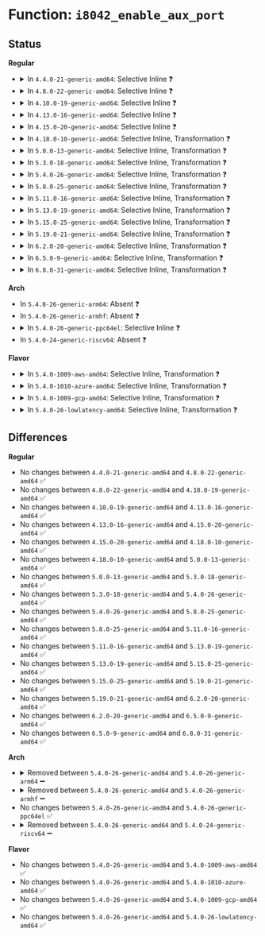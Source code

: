 # Function: <code>i8042_enable_aux_port</code>

## Status
<b>Regular</b>
<ul>
<li>
<details>
<summary>In <code>4.4.0-21-generic-amd64</code>: Selective Inline ❓</summary>

```c
int i8042_enable_aux_port()
```

```json
{
  "name": "i8042_enable_aux_port",
  "collision_type": "Unique Static",
  "inline_type": "Selective",
  "funcs": [
    {
      "addr": 18446744071585551296,
      "name": "i8042_enable_aux_port",
      "external": false,
      "loc": "drivers/input/serio/i8042.c:577",
      "file": "drivers/input/serio/i8042.c",
      "inline": "not declared, inlined",
      "caller_inline": [],
      "caller_func": [
        "drivers/input/serio/i8042.c:i8042_enable_mux_ports"
      ]
    }
  ],
  "symbols": [
    {
      "addr": 18446744071585551296,
      "name": "i8042_enable_aux_port",
      "section": ".text",
      "bind": "STB_LOCAL",
      "size": 89
    }
  ]
}
```
</details>
</li>
<li>
<details>
<summary>In <code>4.8.0-22-generic-amd64</code>: Selective Inline ❓</summary>

```c
int i8042_enable_aux_port()
```

```json
{
  "name": "i8042_enable_aux_port",
  "collision_type": "Unique Static",
  "inline_type": "Selective",
  "funcs": [
    {
      "addr": 18446744071585945120,
      "name": "i8042_enable_aux_port",
      "external": false,
      "loc": "drivers/input/serio/i8042.c:577",
      "file": "drivers/input/serio/i8042.c",
      "inline": "not declared, inlined",
      "caller_inline": [],
      "caller_func": [
        "drivers/input/serio/i8042.c:i8042_enable_mux_ports"
      ]
    }
  ],
  "symbols": [
    {
      "addr": 18446744071585945120,
      "name": "i8042_enable_aux_port",
      "section": ".text",
      "bind": "STB_LOCAL",
      "size": 89
    }
  ]
}
```
</details>
</li>
<li>
<details>
<summary>In <code>4.10.0-19-generic-amd64</code>: Selective Inline ❓</summary>

```c
int i8042_enable_aux_port()
```

```json
{
  "name": "i8042_enable_aux_port",
  "collision_type": "Unique Static",
  "inline_type": "Selective",
  "funcs": [
    {
      "addr": 18446744071586133568,
      "name": "i8042_enable_aux_port",
      "external": false,
      "loc": "drivers/input/serio/i8042.c:607",
      "file": "drivers/input/serio/i8042.c",
      "inline": "not declared, inlined",
      "caller_inline": [],
      "caller_func": [
        "drivers/input/serio/i8042.c:i8042_enable_mux_ports"
      ]
    }
  ],
  "symbols": [
    {
      "addr": 18446744071586133568,
      "name": "i8042_enable_aux_port",
      "section": ".text",
      "bind": "STB_LOCAL",
      "size": 89
    }
  ]
}
```
</details>
</li>
<li>
<details>
<summary>In <code>4.13.0-16-generic-amd64</code>: Selective Inline ❓</summary>

```c
int i8042_enable_aux_port()
```

```json
{
  "name": "i8042_enable_aux_port",
  "collision_type": "Unique Static",
  "inline_type": "Selective",
  "funcs": [
    {
      "addr": 18446744071586222048,
      "name": "i8042_enable_aux_port",
      "external": false,
      "loc": "drivers/input/serio/i8042.c:615",
      "file": "drivers/input/serio/i8042.c",
      "inline": "not declared, inlined",
      "caller_inline": [],
      "caller_func": [
        "drivers/input/serio/i8042.c:i8042_controller_resume",
        "drivers/input/serio/i8042.c:i8042_enable_mux_ports"
      ]
    }
  ],
  "symbols": [
    {
      "addr": 18446744071586222048,
      "name": "i8042_enable_aux_port",
      "section": ".text",
      "bind": "STB_LOCAL",
      "size": 89
    }
  ]
}
```
</details>
</li>
<li>
<details>
<summary>In <code>4.15.0-20-generic-amd64</code>: Selective Inline ❓</summary>

```c
int i8042_enable_aux_port()
```

```json
{
  "name": "i8042_enable_aux_port",
  "collision_type": "Unique Static",
  "inline_type": "Selective",
  "funcs": [
    {
      "addr": 18446744071586685328,
      "name": "i8042_enable_aux_port",
      "external": false,
      "loc": "drivers/input/serio/i8042.c:615",
      "file": "drivers/input/serio/i8042.c",
      "inline": "not declared, inlined",
      "caller_inline": [],
      "caller_func": [
        "drivers/input/serio/i8042.c:i8042_controller_resume",
        "drivers/input/serio/i8042.c:i8042_enable_mux_ports"
      ]
    }
  ],
  "symbols": [
    {
      "addr": 18446744071586685328,
      "name": "i8042_enable_aux_port",
      "section": ".text",
      "bind": "STB_LOCAL",
      "size": 89
    }
  ]
}
```
</details>
</li>
<li>
<details>
<summary>In <code>4.18.0-10-generic-amd64</code>: Selective Inline, Transformation ❓</summary>

```c
int i8042_enable_aux_port()
```

```json
{
  "name": "i8042_enable_aux_port",
  "collision_type": "Unique Static",
  "inline_type": "Selective",
  "funcs": [
    {
      "addr": 0,
      "name": "i8042_enable_aux_port",
      "external": false,
      "loc": "drivers/input/serio/i8042.c:615",
      "file": "drivers/input/serio/i8042.c",
      "inline": "not declared, inlined",
      "caller_inline": [],
      "caller_func": [
        "drivers/input/serio/i8042.c:i8042_probe",
        "drivers/input/serio/i8042.c:i8042_controller_resume",
        "drivers/input/serio/i8042.c:i8042_enable_mux_ports"
      ]
    }
  ],
  "symbols": [
    {
      "addr": 18446744071586950944,
      "name": "i8042_enable_aux_port",
      "section": ".text",
      "bind": "STB_LOCAL",
      "size": 55
    },
    {
      "addr": 18446744071586953587,
      "name": "i8042_enable_aux_port.cold.18",
      "section": ".text",
      "bind": "STB_LOCAL",
      "size": 41
    }
  ]
}
```
</details>
</li>
<li>
<details>
<summary>In <code>5.0.0-13-generic-amd64</code>: Selective Inline, Transformation ❓</summary>

```c
int i8042_enable_aux_port()
```

```json
{
  "name": "i8042_enable_aux_port",
  "collision_type": "Unique Static",
  "inline_type": "Selective",
  "funcs": [
    {
      "addr": 18446744071587114446,
      "name": "i8042_enable_aux_port",
      "external": false,
      "loc": "drivers/input/serio/i8042.c:618",
      "file": "drivers/input/serio/i8042.c",
      "inline": "not declared, inlined",
      "caller_inline": [],
      "caller_func": [
        "drivers/input/serio/i8042.c:i8042_probe",
        "drivers/input/serio/i8042.c:i8042_controller_resume",
        "drivers/input/serio/i8042.c:i8042_enable_mux_ports"
      ]
    }
  ],
  "symbols": [
    {
      "addr": 18446744071587111824,
      "name": "i8042_enable_aux_port",
      "section": ".text",
      "bind": "STB_LOCAL",
      "size": 55
    },
    {
      "addr": 18446744071587114446,
      "name": "i8042_enable_aux_port.cold.18",
      "section": ".text",
      "bind": "STB_LOCAL",
      "size": 41
    }
  ]
}
```
</details>
</li>
<li>
<details>
<summary>In <code>5.3.0-18-generic-amd64</code>: Selective Inline, Transformation ❓</summary>

```c
int i8042_enable_aux_port()
```

```json
{
  "name": "i8042_enable_aux_port",
  "collision_type": "Unique Static",
  "inline_type": "Selective",
  "funcs": [
    {
      "addr": 18446744071587378966,
      "name": "i8042_enable_aux_port",
      "external": false,
      "loc": "drivers/input/serio/i8042.c:611",
      "file": "drivers/input/serio/i8042.c",
      "inline": "not declared, inlined",
      "caller_inline": [],
      "caller_func": [
        "drivers/input/serio/i8042.c:i8042_probe",
        "drivers/input/serio/i8042.c:i8042_controller_resume",
        "drivers/input/serio/i8042.c:i8042_enable_mux_ports"
      ]
    }
  ],
  "symbols": [
    {
      "addr": 18446744071587375408,
      "name": "i8042_enable_aux_port",
      "section": ".text",
      "bind": "STB_LOCAL",
      "size": 55
    },
    {
      "addr": 18446744071587378966,
      "name": "i8042_enable_aux_port.cold",
      "section": ".text",
      "bind": "STB_LOCAL",
      "size": 41
    }
  ]
}
```
</details>
</li>
<li>
<details>
<summary>In <code>5.4.0-26-generic-amd64</code>: Selective Inline, Transformation ❓</summary>

```c
int i8042_enable_aux_port()
```

```json
{
  "name": "i8042_enable_aux_port",
  "collision_type": "Unique Static",
  "inline_type": "Selective",
  "funcs": [
    {
      "addr": 18446744071587580886,
      "name": "i8042_enable_aux_port",
      "external": false,
      "loc": "drivers/input/serio/i8042.c:625",
      "file": "drivers/input/serio/i8042.c",
      "inline": "not declared, inlined",
      "caller_inline": [],
      "caller_func": [
        "drivers/input/serio/i8042.c:i8042_probe",
        "drivers/input/serio/i8042.c:i8042_controller_resume",
        "drivers/input/serio/i8042.c:i8042_enable_mux_ports"
      ]
    }
  ],
  "symbols": [
    {
      "addr": 18446744071587577280,
      "name": "i8042_enable_aux_port",
      "section": ".text",
      "bind": "STB_LOCAL",
      "size": 55
    },
    {
      "addr": 18446744071587580886,
      "name": "i8042_enable_aux_port.cold",
      "section": ".text",
      "bind": "STB_LOCAL",
      "size": 41
    }
  ]
}
```
</details>
</li>
<li>
<details>
<summary>In <code>5.8.0-25-generic-amd64</code>: Selective Inline, Transformation ❓</summary>

```c
int i8042_enable_aux_port()
```

```json
{
  "name": "i8042_enable_aux_port",
  "collision_type": "Unique Static",
  "inline_type": "Selective",
  "funcs": [
    {
      "addr": 18446744071588441890,
      "name": "i8042_enable_aux_port",
      "external": false,
      "loc": "drivers/input/serio/i8042.c:627",
      "file": "drivers/input/serio/i8042.c",
      "inline": "not declared, inlined",
      "caller_inline": [],
      "caller_func": [
        "drivers/input/serio/i8042.c:i8042_check_aux"
      ]
    }
  ],
  "symbols": [
    {
      "addr": 18446744071588438128,
      "name": "i8042_enable_aux_port",
      "section": ".text",
      "bind": "STB_LOCAL",
      "size": 55
    },
    {
      "addr": 18446744071588441890,
      "name": "i8042_enable_aux_port.cold",
      "section": ".text",
      "bind": "STB_LOCAL",
      "size": 41
    }
  ]
}
```
</details>
</li>
<li>
<details>
<summary>In <code>5.11.0-16-generic-amd64</code>: Selective Inline, Transformation ❓</summary>

```c
int i8042_enable_aux_port()
```

```json
{
  "name": "i8042_enable_aux_port",
  "collision_type": "Unique Static",
  "inline_type": "Selective",
  "funcs": [
    {
      "addr": 18446744071591570921,
      "name": "i8042_enable_aux_port",
      "external": false,
      "loc": "drivers/input/serio/i8042.c:650",
      "file": "drivers/input/serio/i8042.c",
      "inline": "not declared, inlined",
      "caller_inline": [],
      "caller_func": [
        "drivers/input/serio/i8042.c:i8042_check_aux"
      ]
    }
  ],
  "symbols": [
    {
      "addr": 18446744071588469744,
      "name": "i8042_enable_aux_port",
      "section": ".text",
      "bind": "STB_LOCAL",
      "size": 55
    },
    {
      "addr": 18446744071591570921,
      "name": "i8042_enable_aux_port.cold",
      "section": ".text",
      "bind": "STB_LOCAL",
      "size": 41
    }
  ]
}
```
</details>
</li>
<li>
<details>
<summary>In <code>5.13.0-19-generic-amd64</code>: Selective Inline, Transformation ❓</summary>

```c
int i8042_enable_aux_port()
```

```json
{
  "name": "i8042_enable_aux_port",
  "collision_type": "Unique Static",
  "inline_type": "Selective",
  "funcs": [
    {
      "addr": 18446744071588354230,
      "name": "i8042_enable_aux_port",
      "external": false,
      "loc": "drivers/input/serio/i8042.c:650",
      "file": "drivers/input/serio/i8042.c",
      "inline": "not declared, inlined",
      "caller_inline": [
        "drivers/input/serio/i8042.c:i8042_enable_mux_ports",
        "drivers/input/serio/i8042.c:i8042_enable_mux_ports"
      ],
      "caller_func": [
        "drivers/input/serio/i8042.c:i8042_check_aux"
      ]
    }
  ],
  "symbols": [
    {
      "addr": 18446744071588351968,
      "name": "i8042_enable_aux_port",
      "section": ".text",
      "bind": "STB_LOCAL",
      "size": 55
    },
    {
      "addr": 18446744071591514219,
      "name": "i8042_enable_aux_port.cold",
      "section": ".text",
      "bind": "STB_LOCAL",
      "size": 41
    }
  ]
}
```
</details>
</li>
<li>
<details>
<summary>In <code>5.15.0-25-generic-amd64</code>: Selective Inline, Transformation ❓</summary>

```c
int i8042_enable_aux_port()
```

```json
{
  "name": "i8042_enable_aux_port",
  "collision_type": "Unique Static",
  "inline_type": "Selective",
  "funcs": [
    {
      "addr": 18446744071589016846,
      "name": "i8042_enable_aux_port",
      "external": false,
      "loc": "drivers/input/serio/i8042.c:654",
      "file": "drivers/input/serio/i8042.c",
      "inline": "not declared, inlined",
      "caller_inline": [
        "drivers/input/serio/i8042.c:i8042_check_aux",
        "drivers/input/serio/i8042.c:i8042_check_aux"
      ],
      "caller_func": []
    }
  ],
  "symbols": [
    {
      "addr": 18446744071589012608,
      "name": "i8042_enable_aux_port",
      "section": ".text",
      "bind": "STB_LOCAL",
      "size": 55
    },
    {
      "addr": 18446744071592618657,
      "name": "i8042_enable_aux_port.cold",
      "section": ".text",
      "bind": "STB_LOCAL",
      "size": 41
    }
  ]
}
```
</details>
</li>
<li>
<details>
<summary>In <code>5.19.0-21-generic-amd64</code>: Selective Inline, Transformation ❓</summary>

```c
int i8042_enable_aux_port()
```

```json
{
  "name": "i8042_enable_aux_port",
  "collision_type": "Unique Static",
  "inline_type": "Selective",
  "funcs": [
    {
      "addr": 18446744071590455080,
      "name": "i8042_enable_aux_port",
      "external": false,
      "loc": "drivers/input/serio/i8042.c:654",
      "file": "drivers/input/serio/i8042.c",
      "inline": "not declared, inlined",
      "caller_inline": [
        "drivers/input/serio/i8042.c:i8042_check_aux",
        "drivers/input/serio/i8042.c:i8042_check_aux"
      ],
      "caller_func": []
    }
  ],
  "symbols": [
    {
      "addr": 18446744071590450880,
      "name": "i8042_enable_aux_port",
      "section": ".text",
      "bind": "STB_LOCAL",
      "size": 128
    },
    {
      "addr": 18446744071594502004,
      "name": "i8042_enable_aux_port.cold",
      "section": ".text",
      "bind": "STB_LOCAL",
      "size": 61
    }
  ]
}
```
</details>
</li>
<li>
<details>
<summary>In <code>6.2.0-20-generic-amd64</code>: Selective Inline, Transformation ❓</summary>

```c
int i8042_enable_aux_port()
```

```json
{
  "name": "i8042_enable_aux_port",
  "collision_type": "Unique Static",
  "inline_type": "Selective",
  "funcs": [
    {
      "addr": 18446744071592096856,
      "name": "i8042_enable_aux_port",
      "external": false,
      "loc": "drivers/input/serio/i8042.c:654",
      "file": "drivers/input/serio/i8042.c",
      "inline": "not declared, inlined",
      "caller_inline": [
        "drivers/input/serio/i8042.c:i8042_check_aux",
        "drivers/input/serio/i8042.c:i8042_check_aux",
        "drivers/input/serio/i8042.c:i8042_enable_mux_ports",
        "drivers/input/serio/i8042.c:i8042_enable_mux_ports"
      ],
      "caller_func": []
    }
  ],
  "symbols": [
    {
      "addr": 18446744071592092112,
      "name": "i8042_enable_aux_port",
      "section": ".text",
      "bind": "STB_LOCAL",
      "size": 158
    },
    {
      "addr": 18446744071596303166,
      "name": "i8042_enable_aux_port.cold",
      "section": ".text",
      "bind": "STB_LOCAL",
      "size": 20
    }
  ]
}
```
</details>
</li>
<li>
<details>
<summary>In <code>6.5.0-9-generic-amd64</code>: Selective Inline, Transformation ❓</summary>

```c
int i8042_enable_aux_port()
```

```json
{
  "name": "i8042_enable_aux_port",
  "collision_type": "Unique Static",
  "inline_type": "Selective",
  "funcs": [
    {
      "addr": 18446744071592520472,
      "name": "i8042_enable_aux_port",
      "external": false,
      "loc": "drivers/input/serio/i8042.c:654",
      "file": "drivers/input/serio/i8042.c",
      "inline": "not declared, inlined",
      "caller_inline": [
        "drivers/input/serio/i8042.c:i8042_check_aux",
        "drivers/input/serio/i8042.c:i8042_check_aux",
        "drivers/input/serio/i8042.c:i8042_enable_mux_ports",
        "drivers/input/serio/i8042.c:i8042_enable_mux_ports"
      ],
      "caller_func": []
    }
  ],
  "symbols": [
    {
      "addr": 18446744071592515728,
      "name": "i8042_enable_aux_port",
      "section": ".text",
      "bind": "STB_LOCAL",
      "size": 158
    },
    {
      "addr": 18446744071596832581,
      "name": "i8042_enable_aux_port.cold",
      "section": ".text",
      "bind": "STB_LOCAL",
      "size": 20
    }
  ]
}
```
</details>
</li>
<li>
<details>
<summary>In <code>6.8.0-31-generic-amd64</code>: Selective Inline, Transformation ❓</summary>

```c
int i8042_enable_aux_port()
```

```json
{
  "name": "i8042_enable_aux_port",
  "collision_type": "Unique Static",
  "inline_type": "Selective",
  "funcs": [
    {
      "addr": 18446744071593265064,
      "name": "i8042_enable_aux_port",
      "external": false,
      "loc": "drivers/input/serio/i8042.c:654",
      "file": "drivers/input/serio/i8042.c",
      "inline": "not declared, inlined",
      "caller_inline": [
        "drivers/input/serio/i8042.c:i8042_check_aux",
        "drivers/input/serio/i8042.c:i8042_check_aux",
        "drivers/input/serio/i8042.c:i8042_enable_mux_ports",
        "drivers/input/serio/i8042.c:i8042_enable_mux_ports"
      ],
      "caller_func": []
    }
  ],
  "symbols": [
    {
      "addr": 18446744071593260320,
      "name": "i8042_enable_aux_port",
      "section": ".text",
      "bind": "STB_LOCAL",
      "size": 158
    },
    {
      "addr": 18446744071597756614,
      "name": "i8042_enable_aux_port.cold",
      "section": ".text",
      "bind": "STB_LOCAL",
      "size": 20
    }
  ]
}
```
</details>
</li>
</ul>
<b>Arch</b>
<ul>
<li>
In <code>5.4.0-26-generic-arm64</code>: Absent ❓
</li>
<li>
In <code>5.4.0-26-generic-armhf</code>: Absent ❓
</li>
<li>
<details>
<summary>In <code>5.4.0-26-generic-ppc64el</code>: Selective Inline ❓</summary>

```c
int i8042_enable_aux_port()
```

```json
{
  "name": "i8042_enable_aux_port",
  "collision_type": "Unique Static",
  "inline_type": "Selective",
  "funcs": [
    {
      "addr": 13835058055294161296,
      "name": "i8042_enable_aux_port",
      "external": false,
      "loc": "drivers/input/serio/i8042.c:625",
      "file": "drivers/input/serio/i8042.c",
      "inline": "not declared, inlined",
      "caller_inline": [],
      "caller_func": [
        "drivers/input/serio/i8042.c:i8042_probe",
        "drivers/input/serio/i8042.c:i8042_controller_resume",
        "drivers/input/serio/i8042.c:i8042_enable_mux_ports"
      ]
    }
  ],
  "symbols": [
    {
      "addr": 13835058055294161296,
      "name": "i8042_enable_aux_port",
      "section": ".text",
      "bind": "STB_LOCAL",
      "size": 132
    }
  ]
}
```
</details>
</li>
<li>
In <code>5.4.0-24-generic-riscv64</code>: Absent ❓
</li>
</ul>
<b>Flavor</b>
<ul>
<li>
<details>
<summary>In <code>5.4.0-1009-aws-amd64</code>: Selective Inline, Transformation ❓</summary>

```c
int i8042_enable_aux_port()
```

```json
{
  "name": "i8042_enable_aux_port",
  "collision_type": "Unique Static",
  "inline_type": "Selective",
  "funcs": [
    {
      "addr": 18446744071587273702,
      "name": "i8042_enable_aux_port",
      "external": false,
      "loc": "drivers/input/serio/i8042.c:625",
      "file": "drivers/input/serio/i8042.c",
      "inline": "not declared, inlined",
      "caller_inline": [],
      "caller_func": [
        "drivers/input/serio/i8042.c:i8042_probe",
        "drivers/input/serio/i8042.c:i8042_pm_restore",
        "drivers/input/serio/i8042.c:i8042_enable_mux_ports"
      ]
    }
  ],
  "symbols": [
    {
      "addr": 18446744071587270416,
      "name": "i8042_enable_aux_port",
      "section": ".text",
      "bind": "STB_LOCAL",
      "size": 55
    },
    {
      "addr": 18446744071587273702,
      "name": "i8042_enable_aux_port.cold",
      "section": ".text",
      "bind": "STB_LOCAL",
      "size": 41
    }
  ]
}
```
</details>
</li>
<li>
<details>
<summary>In <code>5.4.0-1010-azure-amd64</code>: Selective Inline, Transformation ❓</summary>

```c
int i8042_enable_aux_port()
```

```json
{
  "name": "i8042_enable_aux_port",
  "collision_type": "Unique Static",
  "inline_type": "Selective",
  "funcs": [
    {
      "addr": 18446744071587042182,
      "name": "i8042_enable_aux_port",
      "external": false,
      "loc": "drivers/input/serio/i8042.c:625",
      "file": "drivers/input/serio/i8042.c",
      "inline": "not declared, inlined",
      "caller_inline": [],
      "caller_func": [
        "drivers/input/serio/i8042.c:i8042_probe",
        "drivers/input/serio/i8042.c:i8042_controller_resume",
        "drivers/input/serio/i8042.c:i8042_enable_mux_ports"
      ]
    }
  ],
  "symbols": [
    {
      "addr": 18446744071587038592,
      "name": "i8042_enable_aux_port",
      "section": ".text",
      "bind": "STB_LOCAL",
      "size": 55
    },
    {
      "addr": 18446744071587042182,
      "name": "i8042_enable_aux_port.cold",
      "section": ".text",
      "bind": "STB_LOCAL",
      "size": 41
    }
  ]
}
```
</details>
</li>
<li>
<details>
<summary>In <code>5.4.0-1009-gcp-amd64</code>: Selective Inline, Transformation ❓</summary>

```c
int i8042_enable_aux_port()
```

```json
{
  "name": "i8042_enable_aux_port",
  "collision_type": "Unique Static",
  "inline_type": "Selective",
  "funcs": [
    {
      "addr": 18446744071587532134,
      "name": "i8042_enable_aux_port",
      "external": false,
      "loc": "drivers/input/serio/i8042.c:625",
      "file": "drivers/input/serio/i8042.c",
      "inline": "not declared, inlined",
      "caller_inline": [],
      "caller_func": [
        "drivers/input/serio/i8042.c:i8042_probe",
        "drivers/input/serio/i8042.c:i8042_controller_resume",
        "drivers/input/serio/i8042.c:i8042_enable_mux_ports"
      ]
    }
  ],
  "symbols": [
    {
      "addr": 18446744071587528528,
      "name": "i8042_enable_aux_port",
      "section": ".text",
      "bind": "STB_LOCAL",
      "size": 55
    },
    {
      "addr": 18446744071587532134,
      "name": "i8042_enable_aux_port.cold",
      "section": ".text",
      "bind": "STB_LOCAL",
      "size": 41
    }
  ]
}
```
</details>
</li>
<li>
<details>
<summary>In <code>5.4.0-26-lowlatency-amd64</code>: Selective Inline, Transformation ❓</summary>

```c
int i8042_enable_aux_port()
```

```json
{
  "name": "i8042_enable_aux_port",
  "collision_type": "Unique Static",
  "inline_type": "Selective",
  "funcs": [
    {
      "addr": 18446744071587643270,
      "name": "i8042_enable_aux_port",
      "external": false,
      "loc": "drivers/input/serio/i8042.c:625",
      "file": "drivers/input/serio/i8042.c",
      "inline": "not declared, inlined",
      "caller_inline": [],
      "caller_func": [
        "drivers/input/serio/i8042.c:i8042_probe",
        "drivers/input/serio/i8042.c:i8042_controller_resume",
        "drivers/input/serio/i8042.c:i8042_enable_mux_ports"
      ]
    }
  ],
  "symbols": [
    {
      "addr": 18446744071587639760,
      "name": "i8042_enable_aux_port",
      "section": ".text",
      "bind": "STB_LOCAL",
      "size": 55
    },
    {
      "addr": 18446744071587643270,
      "name": "i8042_enable_aux_port.cold",
      "section": ".text",
      "bind": "STB_LOCAL",
      "size": 41
    }
  ]
}
```
</details>
</li>
</ul>

## Differences
<b>Regular</b>
<ul>
<li>
No changes between <code>4.4.0-21-generic-amd64</code> and <code>4.8.0-22-generic-amd64</code> ✅
</li>
<li>
No changes between <code>4.8.0-22-generic-amd64</code> and <code>4.10.0-19-generic-amd64</code> ✅
</li>
<li>
No changes between <code>4.10.0-19-generic-amd64</code> and <code>4.13.0-16-generic-amd64</code> ✅
</li>
<li>
No changes between <code>4.13.0-16-generic-amd64</code> and <code>4.15.0-20-generic-amd64</code> ✅
</li>
<li>
No changes between <code>4.15.0-20-generic-amd64</code> and <code>4.18.0-10-generic-amd64</code> ✅
</li>
<li>
No changes between <code>4.18.0-10-generic-amd64</code> and <code>5.0.0-13-generic-amd64</code> ✅
</li>
<li>
No changes between <code>5.0.0-13-generic-amd64</code> and <code>5.3.0-18-generic-amd64</code> ✅
</li>
<li>
No changes between <code>5.3.0-18-generic-amd64</code> and <code>5.4.0-26-generic-amd64</code> ✅
</li>
<li>
No changes between <code>5.4.0-26-generic-amd64</code> and <code>5.8.0-25-generic-amd64</code> ✅
</li>
<li>
No changes between <code>5.8.0-25-generic-amd64</code> and <code>5.11.0-16-generic-amd64</code> ✅
</li>
<li>
No changes between <code>5.11.0-16-generic-amd64</code> and <code>5.13.0-19-generic-amd64</code> ✅
</li>
<li>
No changes between <code>5.13.0-19-generic-amd64</code> and <code>5.15.0-25-generic-amd64</code> ✅
</li>
<li>
No changes between <code>5.15.0-25-generic-amd64</code> and <code>5.19.0-21-generic-amd64</code> ✅
</li>
<li>
No changes between <code>5.19.0-21-generic-amd64</code> and <code>6.2.0-20-generic-amd64</code> ✅
</li>
<li>
No changes between <code>6.2.0-20-generic-amd64</code> and <code>6.5.0-9-generic-amd64</code> ✅
</li>
<li>
No changes between <code>6.5.0-9-generic-amd64</code> and <code>6.8.0-31-generic-amd64</code> ✅
</li>
</ul>
<b>Arch</b>
<ul>
<li>
<details>
<summary>Removed between <code>5.4.0-26-generic-amd64</code> and <code>5.4.0-26-generic-arm64</code> ➖</summary>

```c
int i8042_enable_aux_port()
```
</details>
</li>
<li>
<details>
<summary>Removed between <code>5.4.0-26-generic-amd64</code> and <code>5.4.0-26-generic-armhf</code> ➖</summary>

```c
int i8042_enable_aux_port()
```
</details>
</li>
<li>
No changes between <code>5.4.0-26-generic-amd64</code> and <code>5.4.0-26-generic-ppc64el</code> ✅
</li>
<li>
<details>
<summary>Removed between <code>5.4.0-26-generic-amd64</code> and <code>5.4.0-24-generic-riscv64</code> ➖</summary>

```c
int i8042_enable_aux_port()
```
</details>
</li>
</ul>
<b>Flavor</b>
<ul>
<li>
No changes between <code>5.4.0-26-generic-amd64</code> and <code>5.4.0-1009-aws-amd64</code> ✅
</li>
<li>
No changes between <code>5.4.0-26-generic-amd64</code> and <code>5.4.0-1010-azure-amd64</code> ✅
</li>
<li>
No changes between <code>5.4.0-26-generic-amd64</code> and <code>5.4.0-1009-gcp-amd64</code> ✅
</li>
<li>
No changes between <code>5.4.0-26-generic-amd64</code> and <code>5.4.0-26-lowlatency-amd64</code> ✅
</li>
</ul>
